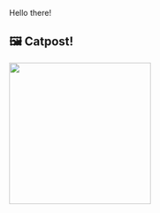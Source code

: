 Hello there!



## 🖼️ Catpost!

<sub>
    <img src="https://cdn2.thecatapi.com/images/7S-UI29rr.jpg" height="256">
</sub>

